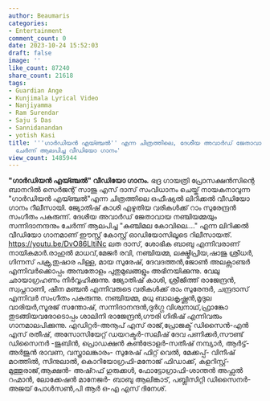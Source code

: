 ```yaml
---
author: Beaumaris
categories:
- Entertainment
comment_count: 0
date: 2023-10-24 15:52:03
draft: false
image: ''
like_count: 87240
share_count: 21618
tags:
- Guardian Ange
- Kunjimala Lyrical Video
- Nanjiyamma
- Ram Surendar
- Saju S Das
- Sannidanandan
- yotish Kasi
title: '''ഗാർഡിയൻ എയ്ഞ്ചൽ'' എന്ന ചിത്രത്തിലെ, ദേശീയ അവാർഡ് ജേതാവായ നഞ്ചിയമ്മയും സന്നിദാനന്ദനും
  ചേർന്ന് ആലപിച്ച വീഡിയോ ഗാനം'
view_count: 1485944
---
```


**"ഗാർഡിയൻ എയ്ഞ്ചൽ" വീഡിയോ ഗാനം.** ഭദ്ര ഗായത്രി പ്രോസക്ഷൻസിന്റെ ബാനറിൽ സെർജന്റ് സാജു എസ് ദാസ് സംവിധാനം ചെയ്ത് നായകനാവുന്ന "ഗാർഡിയൻ എയ്ഞ്ചൽ"എന്ന ചിത്രത്തിലെ ഒഫീഷ്യൽ ലിറിക്കൽ വീഡിയോ ഗാനം റീലീസായി. ജ്യോതിഷ് കാശി എഴുതിയ വരികൾക്ക് റാം സുരേന്ദ്രൻ സംഗീതം പകരുന്ന്. ദേശീയ അവാർഡ് ജേതാവായ നഞ്ചിയമ്മയും സന്നിദാനന്ദനും ചേർന്ന് ആലപിച്ച "കുഞ്ചിമല കോവിലെ...." എന്ന ലിറിക്കൽ വീഡിയോ ഗാനമാണ് ഈസ്റ്റ്‌ കോസ്റ്റ് ഓഡിയോസിലൂടെ റിലീസായത്. https://youtu.be/DvO86LItiNc ലത ദാസ്, ശോഭിക ബാബു എന്നിവരാണ് നായികമാർ.രാഹുൽ മാധവ്,മേജർ രവി, നഞ്ചിയമ്മ, ലക്ഷ്മിപ്രിയ,ഷാജു ശ്രീധർ, ഗിന്നസ് പക്രു,തുഷാര പിള്ള, മായ സുരേഷ്, ദേവദത്തൻ,ജോൺ അലക്സാണ്ടർ എന്നിവർക്കൊപ്പം അമ്പതോളം പുതുമുഖങ്ങളും അഭിനയിക്കുന്നു. വേലു ഛായാഗ്രഹണം നിർവ്വഹിക്കുന്നു. ജ്യോതിഷ് കാശി, ശ്രീജിത്ത് രാജേന്ദ്രൻ, സ്വപ്നറാണി, ഷീന മഞ്ചൻ എന്നിവരുടെ വരികൾക്ക് രാം സുരേന്ദർ, ചന്ദ്രദാസ് എന്നിവർ സംഗീതം പകരുന്നു. നഞ്ചിയമ്മ, മധു ബാലകൃഷ്ണൻ,മൃദുല വാരിയർ,സൂരജ് സന്തോഷ്, സന്നിദാനന്ദൻ,ദുർഗ്ഗ വിശ്വനാഥ്,ഫ്രാങ്കോ തുടങ്ങിയവരോടൊപ്പം ശാലിനി രാജേന്ദ്രൻ,ഗൗരി ഗിരീഷ് എന്നിവരും ഗാനമാലപിക്കുന്നു. എഡിറ്റർ-അനൂപ് എസ് രാജ്,പ്രോജക്ട് ഡിസൈൻ-എൻ എസ് രതീഷ്, അസോസിയേറ്റ് ഡയറക്ടർ-സലീഷ് ദേവ പണിക്കർ,സൗണ്ട് ഡിസൈനർ -ജുബിൻ, പ്രൊഡക്ഷൻ കൺട്രോളർ-സതീഷ് നമ്പ്യാർ, ആർട്ട്- അർജുൻ രാവണ, വസ്ത്രാലങ്കാരം- സുരേഷ് ഫിറ്റ് വെൽ, മേക്കപ്പ്- വിനീഷ് മഠത്തിൽ, സിനുലാൽ, കൊറിയോഗ്രഫി-മനോജ് ഫിഡാക്ക്, കളറിസ്റ്റ്- മുത്തുരാജ്,ആക്ഷൻ- അഷ്റഫ് ഗുരുക്കൾ, ഫോട്ടോഗ്രാഫി-ശാന്തൻ അഫ്സൽ റഹ്മാൻ, ലോക്കേഷൻ മാനേജർ- ബാബു ആലിങ്കാട്, പബ്ലിസിറ്റി ഡിസൈനർ- അജയ് പോൾസൺ,പി ആർ ഒ-എ എസ് ദിനേശ്.